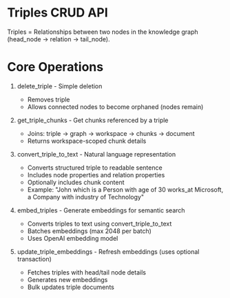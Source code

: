 # Triples CRUD API
Triples = Relationships between two nodes in the knowledge graph (head_node → relation → tail_node).

# Core Operations
1. delete_triple - Simple deletion
    - Removes triple
    - Allows connected nodes to become orphaned (nodes remain)

2. get_triple_chunks - Get chunks referenced by a triple
    - Joins: triple → graph → workspace → chunks → document
    - Returns workspace-scoped chunk details

3. convert_triple_to_text - Natural language representation
    - Converts structured triple to readable sentence
    - Includes node properties and relation properties
    - Optionally includes chunk content
    - Example: "John which is a Person with age of 30 works_at Microsoft, a Company with industry of Technology"

4. embed_triples - Generate embeddings for semantic search
    - Converts triples to text using convert_triple_to_text
    - Batches embeddings (max 2048 per batch)
    - Uses OpenAI embedding model

5. update_triple_embeddings - Refresh embeddings (uses optional transaction)
    - Fetches triples with head/tail node details
    - Generates new embeddings
    - Bulk updates triple documents